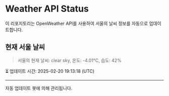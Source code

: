
# Weather API Status

이 리포지토리는 OpenWeather API를 사용하여 서울의 날씨 정보를 자동으로 업데이트합니다.

## 현재 서울 날씨
> 서울의 현재 날씨: clear sky, 온도: -4.01°C, 습도: 42%

⏳ 업데이트 시간: 2025-02-20 19:13:18 (UTC)

---
자동 업데이트 봇에 의해 관리됩니다.
